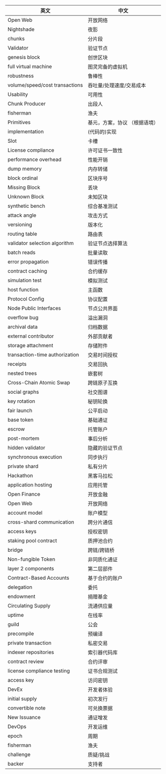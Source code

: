 英文 | 中文
-- | --
Open Web | 开放网络
Nightshade | 夜影
chunks | 分片段
Validator | 验证节点
genesis block | 创世区块
full virtual machine | 图灵完备的虚拟机
robustness | 鲁棒性
volume/speed/cost transactions | 吞吐量/处理速度/交易成本
Usability | 可用性
Chunk Producer | 出段人
fisherman | 渔夫
Primitives | 基元，方案，协议 （根据语境）
implementation | (代码的)实现
Slot | 卡槽
License compliance | 许可证书一致性
performance overhead | 性能开销
dump memory | 内存转储
block ordinal | 区块序号
Missing Block | 丢块
Unknown Block | 未知区块
synthetic bench | 综合基准测试
attack angle | 攻击方式
versioning | 版本化
routing table | 路由表
validator selection algorithm | 验证节点选择算法
batch reads | 批量读取
error propagation | 错误传播
contract caching | 合约缓存
simulation test | 模拟测试
host function | 主函数
Protocol Config | 协议配置
Node Public Interfaces | 节点公共界面
overflow bug | 溢出漏洞
archival data | 归档数据
external contributor | 外部贡献者
storage attachment | 存储附件
transaction-time authorization | 交易时间授权
receipts | 交易回执
nested trees | 嵌套树
Cross-Chain Atomic Swap | 跨链原子互换
social graphs | 社交图谱
key rotation | 秘钥轮换
fair launch | 公平启动
base token | 基础通证
escrow | 托管账户
post-mortem | 事后分析
hidden validator | 隐藏的验证节点
synchronous execution | 同步执行
private shard | 私有分片
Hackathon | 黑客马拉松
application hosting | 应用托管
Open Finance | 开放金融
Open Web | 开放网络
account model | 账户模型
cross-shard communication | 跨分片通信
access keys | 授权密钥
staking pool contract | 质押池合约
bridge | 跨链/跨链桥
Non-fungible Token | 非同质化通证
layer 2 components | 第二层部件
Contract-Based Accounts | 基于合约的账户
delegation | 委托
endowment | 捐赠基金
Circulating Supply | 流通供应量
uptime | 在线率
guild | 公会
precompile | 预编译
private transaction | 私密交易
indexer repositories | 索引器代码库
contract review | 合约评审
license compliance testing | 证书合规测试
access key | 访问密钥
DevEx | 开发者体验
initial supply | 初次发行
convertible note | 可兑换票据
New Issuance | 通证增发
DevOps | 开发运维
epoch | 周期
fisherman | 渔夫
challenge | 质疑/挑战
backer | 支持者